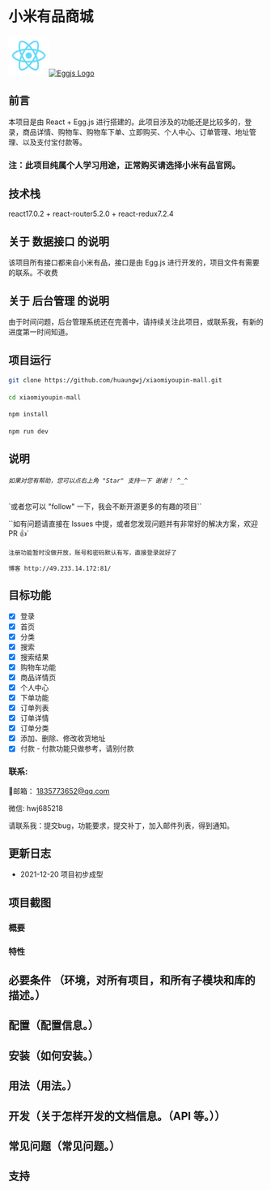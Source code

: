 # 小米有品商城

<img src="https://raw.githubusercontent.com/github/explore/80688e429a7d4ef2fca1e82350fe8e3517d3494d/topics/react/react.png" style="width:80px;height:80px" />[![Eggjs Logo](https://zos.alipayobjects.com/rmsportal/VTcUYAaoKqXyHJbLAPyF.svg)](https://eggjs.org/zh-cn//)

## 前言

本项目是由 React + Egg.js 进行搭建的。此项目涉及的功能还是比较多的，登录，商品详情、购物车、购物车下单、立即购买、个人中心、订单管理、地址管理、以及支付宝付款等。

### **注：此项目纯属个人学习用途，正常购买请选择小米有品官网。**

## 技术栈

react17.0.2 + react-router5.2.0 + react-redux7.2.4

## 关于 数据接口 的说明

该项目所有接口都来自小米有品，接口是由 Egg.js 进行开发的，项目文件有需要的联系。不收费

## 关于 后台管理 的说明

由于时间问题，后台管理系统还在完善中，请持续关注此项目，或联系我，有新的进度第一时间知道。

## 项目运行

```bash
git clone https://github.com/huaungwj/xiaomiyoupin-mall.git

cd xiaomiyoupin-mall

npm install

npm run dev 

```

## 说明

###### `如果对您有帮助，您可以点右上角 "Star" 支持一下 谢谢！ ^_^`

`或者您可以 "follow" 一下，我会不断开源更多的有趣的项目``

``如有问题请直接在 Issues 中提，或者您发现问题并有非常好的解决方案，欢迎 PR 👍`

`注册功能暂时没做开放，账号和密码默认有写，直接登录就好了`

`博客 http://49.233.14.172:81/`

## 目标功能

- [x] 登录
- [x] 首页
- [x] 分类
- [x] 搜索
- [x] 搜索结果
- [x] 购物车功能
- [x] 商品详情页
- [x]  个人中心 
- [x] 下单功能
- [x] 订单列表
- [x]  订单详情
- [x] 订单分类
- [x] 添加、删除、修改收货地址
- [x] 付款 -  付款功能只做参考，请别付款

###  联系: 

📮邮箱： 1835773652@qq.com

微信: hwj685218

请联系我：提交bug，功能要求，提交补丁，加入邮件列表，得到通知。

## 更新日志

- 2021-12-20 项目初步成型

## 项目截图

###  概要

###  特性

##  必要条件 （环境，对所有项目，和所有子模块和库的描述。） 



## 配置（配置信息。）

## 安装（如何安装。）

##  用法（用法。）

## 开发（关于怎样开发的文档信息。（API 等。））

## 

## 常见问题（常见问题。）

## 支持



​	
